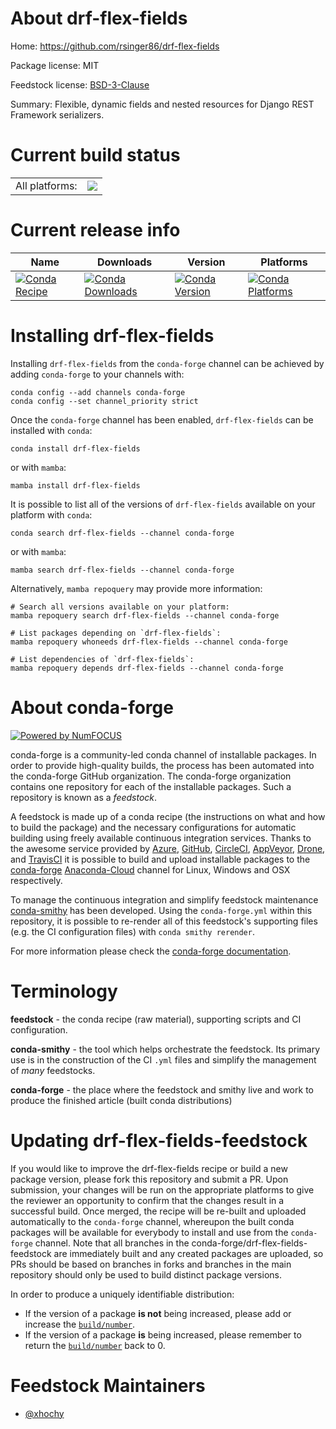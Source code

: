 About drf-flex-fields
=====================

Home: https://github.com/rsinger86/drf-flex-fields

Package license: MIT

Feedstock license: [BSD-3-Clause](https://github.com/conda-forge/drf-flex-fields-feedstock/blob/main/LICENSE.txt)

Summary: Flexible, dynamic fields and nested resources for Django REST Framework serializers.

Current build status
====================


<table><tr><td>All platforms:</td>
    <td>
      <a href="https://dev.azure.com/conda-forge/feedstock-builds/_build/latest?definitionId=17958&branchName=main">
        <img src="https://dev.azure.com/conda-forge/feedstock-builds/_apis/build/status/drf-flex-fields-feedstock?branchName=main">
      </a>
    </td>
  </tr>
</table>

Current release info
====================

| Name | Downloads | Version | Platforms |
| --- | --- | --- | --- |
| [![Conda Recipe](https://img.shields.io/badge/recipe-drf--flex--fields-green.svg)](https://anaconda.org/conda-forge/drf-flex-fields) | [![Conda Downloads](https://img.shields.io/conda/dn/conda-forge/drf-flex-fields.svg)](https://anaconda.org/conda-forge/drf-flex-fields) | [![Conda Version](https://img.shields.io/conda/vn/conda-forge/drf-flex-fields.svg)](https://anaconda.org/conda-forge/drf-flex-fields) | [![Conda Platforms](https://img.shields.io/conda/pn/conda-forge/drf-flex-fields.svg)](https://anaconda.org/conda-forge/drf-flex-fields) |

Installing drf-flex-fields
==========================

Installing `drf-flex-fields` from the `conda-forge` channel can be achieved by adding `conda-forge` to your channels with:

```
conda config --add channels conda-forge
conda config --set channel_priority strict
```

Once the `conda-forge` channel has been enabled, `drf-flex-fields` can be installed with `conda`:

```
conda install drf-flex-fields
```

or with `mamba`:

```
mamba install drf-flex-fields
```

It is possible to list all of the versions of `drf-flex-fields` available on your platform with `conda`:

```
conda search drf-flex-fields --channel conda-forge
```

or with `mamba`:

```
mamba search drf-flex-fields --channel conda-forge
```

Alternatively, `mamba repoquery` may provide more information:

```
# Search all versions available on your platform:
mamba repoquery search drf-flex-fields --channel conda-forge

# List packages depending on `drf-flex-fields`:
mamba repoquery whoneeds drf-flex-fields --channel conda-forge

# List dependencies of `drf-flex-fields`:
mamba repoquery depends drf-flex-fields --channel conda-forge
```


About conda-forge
=================

[![Powered by
NumFOCUS](https://img.shields.io/badge/powered%20by-NumFOCUS-orange.svg?style=flat&colorA=E1523D&colorB=007D8A)](https://numfocus.org)

conda-forge is a community-led conda channel of installable packages.
In order to provide high-quality builds, the process has been automated into the
conda-forge GitHub organization. The conda-forge organization contains one repository
for each of the installable packages. Such a repository is known as a *feedstock*.

A feedstock is made up of a conda recipe (the instructions on what and how to build
the package) and the necessary configurations for automatic building using freely
available continuous integration services. Thanks to the awesome service provided by
[Azure](https://azure.microsoft.com/en-us/services/devops/), [GitHub](https://github.com/),
[CircleCI](https://circleci.com/), [AppVeyor](https://www.appveyor.com/),
[Drone](https://cloud.drone.io/welcome), and [TravisCI](https://travis-ci.com/)
it is possible to build and upload installable packages to the
[conda-forge](https://anaconda.org/conda-forge) [Anaconda-Cloud](https://anaconda.org/)
channel for Linux, Windows and OSX respectively.

To manage the continuous integration and simplify feedstock maintenance
[conda-smithy](https://github.com/conda-forge/conda-smithy) has been developed.
Using the ``conda-forge.yml`` within this repository, it is possible to re-render all of
this feedstock's supporting files (e.g. the CI configuration files) with ``conda smithy rerender``.

For more information please check the [conda-forge documentation](https://conda-forge.org/docs/).

Terminology
===========

**feedstock** - the conda recipe (raw material), supporting scripts and CI configuration.

**conda-smithy** - the tool which helps orchestrate the feedstock.
                   Its primary use is in the construction of the CI ``.yml`` files
                   and simplify the management of *many* feedstocks.

**conda-forge** - the place where the feedstock and smithy live and work to
                  produce the finished article (built conda distributions)


Updating drf-flex-fields-feedstock
==================================

If you would like to improve the drf-flex-fields recipe or build a new
package version, please fork this repository and submit a PR. Upon submission,
your changes will be run on the appropriate platforms to give the reviewer an
opportunity to confirm that the changes result in a successful build. Once
merged, the recipe will be re-built and uploaded automatically to the
`conda-forge` channel, whereupon the built conda packages will be available for
everybody to install and use from the `conda-forge` channel.
Note that all branches in the conda-forge/drf-flex-fields-feedstock are
immediately built and any created packages are uploaded, so PRs should be based
on branches in forks and branches in the main repository should only be used to
build distinct package versions.

In order to produce a uniquely identifiable distribution:
 * If the version of a package **is not** being increased, please add or increase
   the [``build/number``](https://docs.conda.io/projects/conda-build/en/latest/resources/define-metadata.html#build-number-and-string).
 * If the version of a package **is** being increased, please remember to return
   the [``build/number``](https://docs.conda.io/projects/conda-build/en/latest/resources/define-metadata.html#build-number-and-string)
   back to 0.

Feedstock Maintainers
=====================

* [@xhochy](https://github.com/xhochy/)


